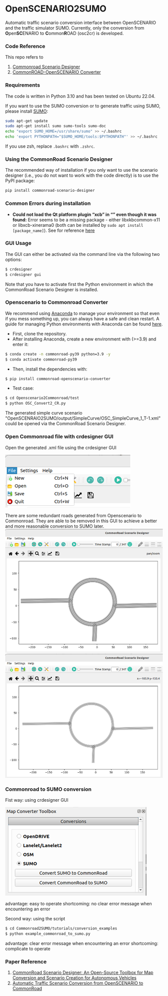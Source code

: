 # OpenSCENARIO2SUMO
Automatic traffic scenario conversion interface between OpenSCENARIO and the traffic simulator SUMO. Currently, only the conversion from **O**pen**SC**ENARIO to **C**ommon**R**OAD (osc2cr) is developed.<br>

### Code Reference
This repo refers to 
1. [Commonroad Scenario Designer](https://gitlab.lrz.de/tum-cps/commonroad-scenario-designer.git)
2. [CommonROAD-OpenSCENARIO Converter](https://gitlab.lrz.de/tum-cps/commonroad-openscenario-converter.git)

### Requirements
The code is written in Python 3.10 and has been tested on Ubuntu 22.04. 

If you want to use the SUMO conversion or to generate traffic using SUMO, please install 
[SUMO](https://sumo.dlr.de/docs/index.html):
```bash
sudo apt-get update
sudo apt-get install sumo sumo-tools sumo-doc
echo "export SUMO_HOME=/usr/share/sumo" >> ~/.bashrc
echo 'export PYTHONPATH="$SUMO_HOME/tools:$PYTHONPATH"' >> ~/.bashrc
```
If you use zsh, replace `.bashrc` with `.zshrc`.


### Using the CommonRoad Scenario Designer
The recommended way of installation if you only want to use the scenario designer (i.e., you do not want to work with the code directly) is to use the PyPI package:
```bash
pip install commonroad-scenario-designer
```


### Common Errors during installation

- **Could not load the Qt platform plugin “xcb” in “” even though it was found:** Error seems to be a missing package - either libxkbcommon-x11 or libxcb-xinerama0 (both can be installed by ```sudo apt install [package_name]```). See for reference [here](https://discuss.pixls.us/t/solved-could-not-load-the-qt-platform-plugin-xcb-in-even-though-it-was-found/17677/9)




### GUI Usage

The GUI can either be activated via the command line via the following two options:

```bash
$ crdesigner
$ crdesigner gui
```
Note that you have to activate first the Python environment in which the CommonRoad Scenario Designer is installed.





### Openscenario to Commonroad Converter
We recommend using [Anaconda](https://www.anaconda.com/) to manage your environment so that
even if you mess something up, you can always have a safe and clean restart. 
A guide for managing Python environments with Anaconda can be found [here](https://conda.io/projects/conda/en/latest/user-guide/tasks/manage-environments.html).

- First, clone the repository. 
- After installing Anaconda, create a new environment with (>=3.9) and enter it:
``` bash
$ conda create -n commonroad-py39 python=3.9 -y
$ conda activate commonroad-py39
```
- Then, install the dependencies with:

```bash
$ pip install commonroad-openscenario-converter
```

- Test case:
```bash
$ cd Openscenario2Commonroad/test
$ python OSC_Convert2_CR.py
```
The generated simple curve scenario "OpenSCENRAIO2SUMO/output/SimpleCurve/OSC_SimpleCurve_1_T-1.xml" could be opened via the CommonRoad Scenario Designer.

### Open Commonroad file with crdesigner GUI 
Open the generated .xml file using the crdesigner GUI

![pics/openfileGUI.png](https://github.com/TianZheng095/OpenSCENARIO2SUMO/blob/main/pics/openfileGUI)

There are some redundant roads generated from Openscenario to Commonroad. They are able to be removed in this GUI to achieve a better and more reasonable conversion to SUMO later.
![pics/originalCircle.png](https://github.com/TianZheng095/OpenSCENARIO2SUMO/blob/main/pics/originalCircle.png)
![pics/modifiedCircle.png](https://github.com/TianZheng095/OpenSCENARIO2SUMO/blob/main/pics/modifiedCircle.png)

### Commonroad to SUMO conversion
Fist way: using crdesigner GUI

![pics/coversion2SUMO.png](https://github.com/TianZheng095/OpenSCENARIO2SUMO/blob/main/pics/coversion2SUMO.png)

advantage: easy to operate
shortcoming: no clear error message when encountering an error

Second way: using the script
```bash
$ cd Commonroad2SUMO/tutorials/conversion_examples
$ python example_commonroad_to_sumo.py
```


advantage: clear error message when encountering an error
shortcoming: complicate to operate

### Paper Reference
1. [CommonRoad Scenario Designer: An Open-Source Toolbox for Map Conversion and Scenario Creation for Autonomous Vehicles](https://arxiv.org/pdf/2305.10080.pdf)
2. [Automatic Traffic Scenario Conversion from OpenSCENARIO to CommonRoad](https://arxiv.org/pdf/2305.10080.pdf)
